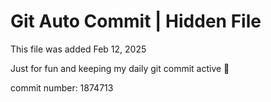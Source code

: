 # Git Auto Commit | Hidden File

This file was added Feb 12, 2025

Just for fun and keeping my daily git commit active 🤪

commit number: 1874713
